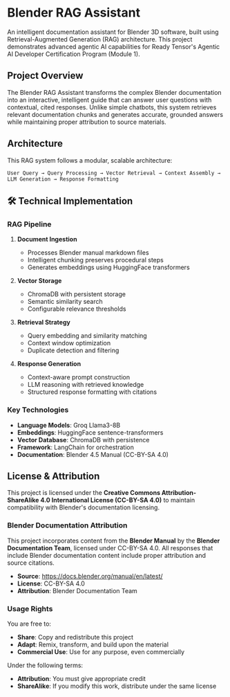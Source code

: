 # Blender RAG Assistant

An intelligent documentation assistant for Blender 3D software, built using Retrieval-Augmented Generation (RAG) architecture. This project demonstrates advanced agentic AI capabilities for Ready Tensor's Agentic AI Developer Certification Program (Module 1).

## Project Overview

The Blender RAG Assistant transforms the complex Blender documentation into an interactive, intelligent guide that can answer user questions with contextual, cited responses. Unlike simple chatbots, this system retrieves relevant documentation chunks and generates accurate, grounded answers while maintaining proper attribution to source materials.

## Architecture

This RAG system follows a modular, scalable architecture:

```
User Query → Query Processing → Vector Retrieval → Context Assembly → LLM Generation → Response Formatting
```

## 🛠️ Technical Implementation

### RAG Pipeline

1. **Document Ingestion**
   - Processes Blender manual markdown files
   - Intelligent chunking preserves procedural steps
   - Generates embeddings using HuggingFace transformers

2. **Vector Storage**
   - ChromaDB with persistent storage
   - Semantic similarity search
   - Configurable relevance thresholds

3. **Retrieval Strategy**
   - Query embedding and similarity matching
   - Context window optimization
   - Duplicate detection and filtering

4. **Response Generation**
   - Context-aware prompt construction
   - LLM reasoning with retrieved knowledge
   - Structured response formatting with citations

### Key Technologies

- **Language Models**: Groq Llama3-8B
- **Embeddings**: HuggingFace sentence-transformers
- **Vector Database**: ChromaDB with persistence
- **Framework**: LangChain for orchestration
- **Documentation**: Blender 4.5 Manual (CC-BY-SA 4.0)

## License & Attribution

This project is licensed under the **Creative Commons Attribution-ShareAlike 4.0 International License (CC-BY-SA 4.0)** to maintain compatibility with Blender's documentation licensing.

### Blender Documentation Attribution

This project incorporates content from the **Blender Manual** by the **Blender Documentation Team**, licensed under CC-BY-SA 4.0. All responses that include Blender documentation content include proper attribution and source citations.

- **Source**: https://docs.blender.org/manual/en/latest/
- **License**: CC-BY-SA 4.0
- **Attribution**: Blender Documentation Team

### Usage Rights

You are free to:
- **Share**: Copy and redistribute this project
- **Adapt**: Remix, transform, and build upon the material
- **Commercial Use**: Use for any purpose, even commercially

Under the following terms:
- **Attribution**: You must give appropriate credit
- **ShareAlike**: If you modify this work, distribute under the same license
